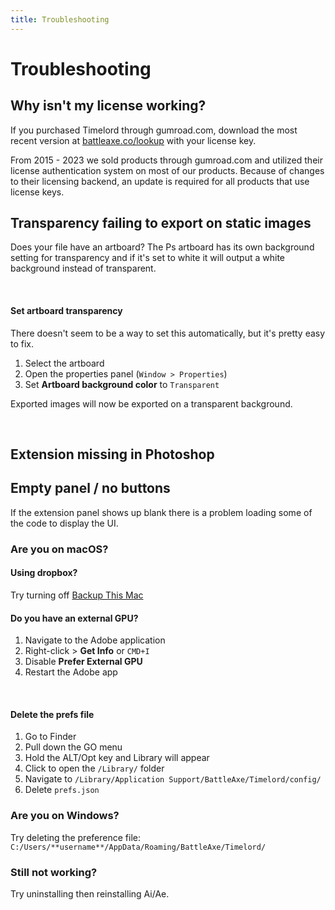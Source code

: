```yaml
---
title: Troubleshooting
---
```


# Trouble&shy;shooting

## Why isn't my license working?

If you purchased Timelord through gumroad.com, download the most recent version at [battleaxe.co/lookup](https://www.battleaxe.co/lookup) with your license key.

From 2015 - 2023 we sold products through gumroad.com and utilized their license authentication system on most of our products. Because of changes to their licensing backend, an update is required for all products that use license keys.

## Transparency failing to export on static images

Does your file have an artboard? The Ps artboard has its own background setting for transparency and if it's set to white it will output a white background instead of transparent.

<Screenshot 
    url="/timelord/ArtboardTransparency-01.jpg" 
    alt="Artboard transparency" 
    width="396px" 
    />

<br />

<Screenshot 
    url="/timelord/ArtboardTransparency-02.jpg" 
    alt="Artboard transparency" 
    width="414px" 
    right
    />

#### Set artboard transparency

There doesn't seem to be a way to set this automatically, but it's pretty easy to fix.

1. Select the artboard
2. Open the properties panel (`Window > Properties`)
3. Set **Artboard background color** to `Transparent`

Exported images will now be exported on a transparent background.

    
<br />

## Extension missing in Photoshop

<Rosetta 
    name="Anubis" />

## Empty panel / no buttons

If the extension panel shows up blank there is a problem loading some of the code to display the UI.

<Screenshot 
    url="/overlord/Blank-panel.jpg" 
    alt="Blank panel" 
    width="480px" 
    />

### Are you on macOS?

#### Using dropbox?
Try turning off [Backup This Mac](https://aescripts.com/knowledgebase/index/view/faq/dropbox-macos-warning/)

#### Do you have an external GPU?

<Screenshot 
    url="/images/External-gpu.png" 
    alt="Blank panel" 
    width="200px" 
    left 
    />

1. Navigate to the Adobe application 
2. Right-click > **Get Info** or `CMD+I`
3. Disable **Prefer External GPU**
4. Restart the Adobe app


<br />

#### Delete the prefs file
1. Go to Finder
2. Pull down the GO menu
3. Hold the ALT/Opt key and Library will appear
4. Click to open the `/Library/` folder
5. Navigate to `/Library/Application Support/BattleAxe/Timelord/config/`
6. Delete `prefs.json`

### Are you on Windows?
Try deleting the preference file:
`C:/Users/**username**/AppData/Roaming/BattleAxe/Timelord/`

### Still not working?
Try uninstalling then reinstalling Ai/Ae.
